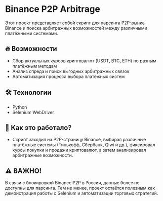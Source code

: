 # Binance P2P Arbitrage

Этот проект представляет собой скрипт для парсинга P2P-рынка Binance и поиска арбитражных возможностей между различными платёжными системами.

## 🔥 Возможности
- Сбор актуальных курсов криптовалют (USDT, BTC, ETH) по разным платёжным методам
- Анализ спреда и поиск выгодных арбитражных связок
- Автоматизация процесса выбора платёжных систем
## 🛠 Технологии
- Python
- Selenium WebDriver
## 🚀 Как это работало?
- Скрипт заходил на P2P-страницу Binance, выбирал различные платёжные системы (Тинькофф, Сбербанк, Qiwi и др.), фиксировал курсы покупки и продажи криптовалют, а затем анализировал арбитражные возможности.

## ⚠️ ВАЖНО!
В связи с блокировкой Binance P2P в России, данные более не доступны для парсинга. Тем не менее, проект остаётся полезным как демонстрация работы с Selenium и автоматизации торговых стратегий.
